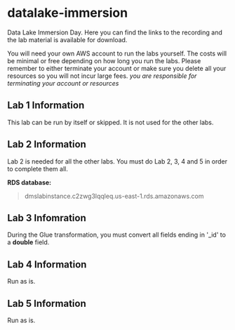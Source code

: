 # datalake-immersion
Data Lake Immersion Day.  Here you can find the links to the recording and the lab material is available for download.

You will need your own AWS account to run the labs yourself.  The costs will be minimal or free depending on how long you run the labs.  Please remember to either terminate your account or make sure you delete all your resources so you will not incur large fees. *you are responsible for terminating your account or resources*

## Lab 1 Information

This lab can be run by itself or skipped.  It is not used for the other labs.

## Lab 2 Information

Lab 2 is needed for all the other labs.  You must do Lab 2, 3, 4 and 5 in order to complete them all.

**RDS database:**
> dmslabinstance.c2zwg3lqqleq.us-east-1.rds.amazonaws.com

## Lab 3 Infomration

During the Glue transformation, you must convert all fields ending in '\_id' to a **double** field.

## Lab 4 Information

Run as is.

## Lab 5 Information

Run as is.
